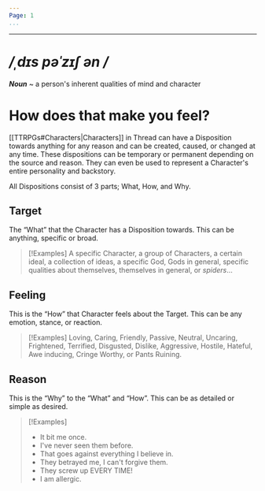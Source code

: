 ```yaml
---
Page: 1
...
```

---
# */ˌdɪs pəˈzɪʃ ən /*
***Noun*** ~ a person's inherent qualities of mind and character
# How does that make you feel?
[[TTRPGs#Characters|Characters]] in Thread can have a Disposition towards anything for any reason and can be created, caused, or changed at any time. These dispositions can be temporary or permanent depending on the source and reason. They can even be used to represent a Character's entire personality and backstory.

All Dispositions consist of 3 parts; What, How, and Why.
## Target
The “What” that the Character has a Disposition towards. This can be anything, specific or broad. 
>[!Examples]
>A specific Character, a group of Characters, a certain ideal, a collection of ideas, a specific God, Gods in general, specific qualities about themselves, themselves in general, or *spiders*...
## Feeling
This is the “How” that Character feels about the Target. This can be any emotion, stance, or reaction.
>[!Examples]
>Loving, Caring, Friendly, Passive, Neutral, Uncaring, Frightened, Terrified, Disgusted, Dislike, Aggressive, Hostile, Hateful, Awe inducing, Cringe Worthy, or Pants Ruining.
## Reason
This is the “Why” to the “What” and “How”. This can be as detailed or simple as desired.
>[!Examples]
>- It bit me once.
>- I've never seen them before.
>- That goes against everything I believe in.
>- They betrayed me, I can't forgive them.
>- They screw up EVERY TIME!
>- I am allergic.